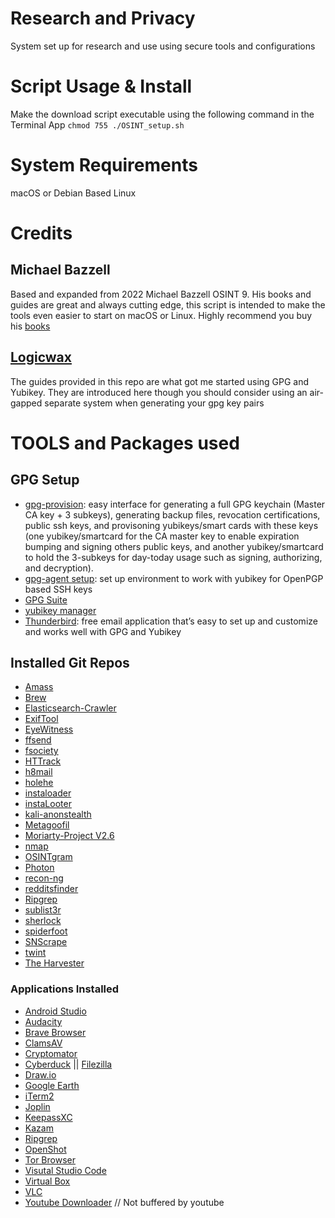 # Research and Privacy
 System set up for research and use using secure tools and configurations
# Script Usage & Install 
Make the download script executable using the following command in the Terminal App
`chmod 755 ./OSINT_setup.sh`

# System Requirements 
macOS or Debian Based Linux

# Credits
## Michael Bazzell 
Based and expanded from 2022 Michael Bazzell OSINT 9. His books and guides are great and always cutting edge, this script is intended to make the tools even easier to start on macOS or Linux. Highly recommend you buy his [books](https://inteltechniques.com/books.html)

## [Logicwax](https://github.com/Logicwax)
The guides provided in this repo are what got me started using GPG and Yubikey. They are introduced here though you should consider using an air-gapped separate system when generating your gpg key pairs

# TOOLS and Packages used
## GPG Setup
- [gpg-provision](https://github.com/Logicwax/gpg-provision): easy interface for generating a full GPG keychain (Master CA key + 3 subkeys), generating backup files, revocation certifications, public ssh keys, and provisoning yubikeys/smart cards with these keys (one yubikey/smartcard for the CA master key to enable expiration bumping and signing others public keys, and another yubikey/smartcard to hold the 3-subkeys for day-today usage such as signing, authorizing, and decryption).
- [gpg-agent setup](): set up environment to work with yubikey for OpenPGP based SSH keys
- [GPG Suite](https://gpgtools.org/)
- [yubikey manager](yubikey-manager)
- [Thunderbird](https://www.thunderbird.net/en-US/thunderbird/all/): free email application that’s easy to set up and customize and works well with GPG and Yubikey
## Installed Git Repos
- [Amass](https://github.com/OWASP/Amass)
- [Brew](https://brew.sh)
- [Elasticsearch-Crawler](https://github.com/AmIJesse/Elasticsearch-Crawler)
- [ExifTool](https://github.com/pandastream/libimage-exiftool-perl-9.27)
- [EyeWitness](https://github.com/ChrisTruncer/EyeWitness)
- [ffsend](https://github.com/timvisee/ffsend)
- [fsociety](https://github.com/Manisso/fsociety)
- [HTTrack](https://www.httrack.com/)
- [h8mail](https://github.com/khast3x/h8mail)
- [holehe](https://github.com/megadose/holehe)
- [instaloader](https://instaloader.github.io/)
- [instaLooter](https://github.com/althonos/InstaLooter)
- [kali-anonstealth](https://github.com/Und3rf10w/kali-anonsurf)
- [Metagoofil](https://github.com/opsdisk/metagoofil)
- [Moriarty-Project V2.6](https://github.com/AzizKpln/Moriarty-Project)
- [nmap](https://nmap.org/)
- [OSINTgram](https://github.com/Datalux/Osintgram.git)
- [Photon](https://github.com/s0md3v/Photon)
- [recon-ng](https://github.com/lanmaster53/recon-ng)
- [redditsfinder](https://github.com/Fitzy1293/redditsfinder)
- [Ripgrep](https://github.com/BurntSushi/ripgrep)
- [sublist3r](https://github.com/aboul3la/Sublist3r)
- [sherlock](https://github.com/sherlock-project/sherlock)
- [spiderfoot](https://github.com/smicallef/spiderfoot)
- [SNScrape](https://github.com/JustAnotherArchivist/snscrape)
- [twint](https://github.com/twintproject/twint)
- [The Harvester](https://github.com/laramies/theHarvester)


### Applications Installed
- [Android Studio](https://developer.android.com/studio)
- [Audacity](https://www.audacityteam.org/)
- [Brave Browser](https://brave.com/)
- [ClamsAV](https://www.clamav.net/)
- [Cryptomator](https://cryptomator.org/)
- [Cyberduck](https://cyberduck.io/) || [Filezilla](https://filezilla-project.org/)
- [Draw.io](https://draw.io)
- [Google Earth](https://www.google.com/earth/versions/#earth-pro)
- [iTerm2](https://iterm2.com/)
- [Joplin](https://joplinapp.org/)
- [KeepassXC](https://keepassxc.org/)
- [Kazam](https://launchpad.net/kazam)
- [Ripgrep](https://github.com/BurntSushi/ripgrep)
- [OpenShot](https://www.openshot.org/)
- [Tor Browser](https://www.torproject.org/)
- [Visutal Studio Code](https://code.visualstudio.com/)
- [Virtual Box](https://www.virtualbox.org/)
- [VLC](https://www.videolan.org/vlc/index.html)
- [Youtube Downloader](https://github.com/yt-dlp/yt-dlp) // Not buffered by youtube
